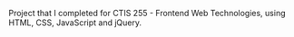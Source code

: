 Project that I completed for CTIS 255 - Frontend Web Technologies, using HTML, CSS, JavaScript and jQuery.
